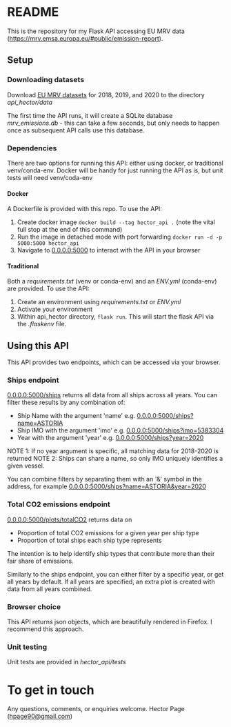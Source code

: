 # README #

This is the repository for my Flask API accessing EU MRV data (https://mrv.emsa.europa.eu/#public/emission-report).

## Setup ##
### Downloading datasets ###
Download [EU MRV datasets](https://mrv.emsa.europa.eu/#public/emission-report) for 2018, 2019, and 2020 to the directory _api_hector/data_

The first time the API runs, it will create a SQLite database _mrv_emissions.db_ - this can take a few seconds, but only needs to happen once as subsequent API calls use this database.

### Dependencies ###
There are two options for running this API: either using docker, or traditional venv/conda-env.
Docker will be handy for just running the API as is, but unit tests will need venv/coda-env
#### Docker ####
A Dockerfile is provided with this repo. To use the API:
1. Create docker image `docker build --tag hector_api .` (note the vital full stop at the end of this command)
2. Run the image in detached mode with port forwarding `docker run -d -p 5000:5000 hector_api`
3. Navigate to [0.0.0.0:5000]() to interact with the API in your browser

#### Traditional ####
Both a _requirements.txt_ (venv or conda-env) and an _ENV.yml_ (conda-env) are provided. To use the API:
1. Create an environment using _requirements.txt_ or _ENV.yml_
2. Activate your environment
3. Within api_hector directory, `flask run`. This will start the flask API via the _.flaskenv_ file.

## Using this API ##
This API provides two endpoints, which can be accessed via your browser.
### Ships endpoint ###
[0.0.0.0:5000/ships]() returns all data from all ships across all years.
You can filter these results by any combination of:
- Ship Name with the argument 'name' e.g. [0.0.0.0:5000/ships?name=ASTORIA]()
- Ship IMO with the argument 'imo' e.g. [0.0.0.0:5000/ships?imo=5383304]()
- Year with the argument 'year' e.g. [0.0.0.0:5000/ships?year=2020]()

NOTE 1: If no year argument is specific, all matching data for 2018-2020 is returned
NOTE 2: Ships can share a name, so only IMO uniquely identifies a given vessel.

You can combine filters by separating them with an '&' symbol in the address, for example [0.0.0.0:5000/ships?name=ASTORIA&year=2020]()
### Total CO2 emissions endpoint ###
[0.0.0.0:5000/plots/totalCO2]() returns data on
- Proportion of total CO2 emissions for a given year per ship type
- Proportion of total ships each ship type represents

The intention is to help identify ship types that contribute more than their fair share of emissions.

Similarly to the ships endpoint, you can either filter by a specific year, or get all years by default. If all years are specified, an extra plot is created with data from all years combined.

### Browser choice ###
This API returns json objects, which are beautifully rendered in Firefox. I recommend this approach.

### Unit testing ###
Unit tests are provided in _hector_api/tests_

# To get in touch #
Any questions, comments, or enquiries welcome. 
Hector Page ([hpage90@gmail.com](mailto:hpage90@gmail.com))